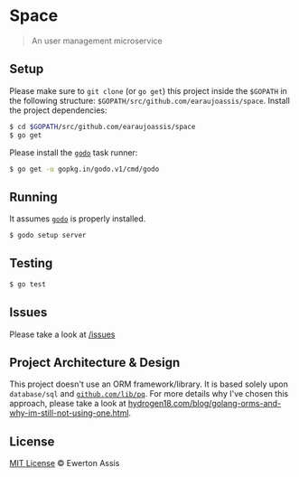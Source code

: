 # Space

> An user management microservice

## Setup

Please make sure to `git clone` (or `go get`) this project inside the `$GOPATH`
in the following structure: `$GOPATH/src/github.com/earaujoassis/space`. Install
the project dependencies:

```sh
$ cd $GOPATH/src/github.com/earaujoassis/space
$ go get
```

Please install the [`godo`](https://github.com/go-godo/godo) task runner:

```sh
$ go get -u gopkg.in/godo.v1/cmd/godo
```

## Running

It assumes [`godo`](https://github.com/go-godo/godo) is properly installed.

```sh
$ godo setup server
```

## Testing

```sh
$ go test
```

## Issues

Please take a look at [/issues](https://github.com/earaujoassis/space/issues)

## Project Architecture & Design

This project doesn't use an ORM framework/library. It is based solely upon `database/sql`
and [`github.com/lib/pq`](https://github.com/lib/pq). For more details why I've chosen
this approach, please take a look at [hydrogen18.com/blog/golang-orms-and-why-im-still-not-using-one.html](http://www.hydrogen18.com/blog/golang-orms-and-why-im-still-not-using-one.html).

## License

[MIT License](http://earaujoassis.mit-license.org/) &copy; Ewerton Assis

